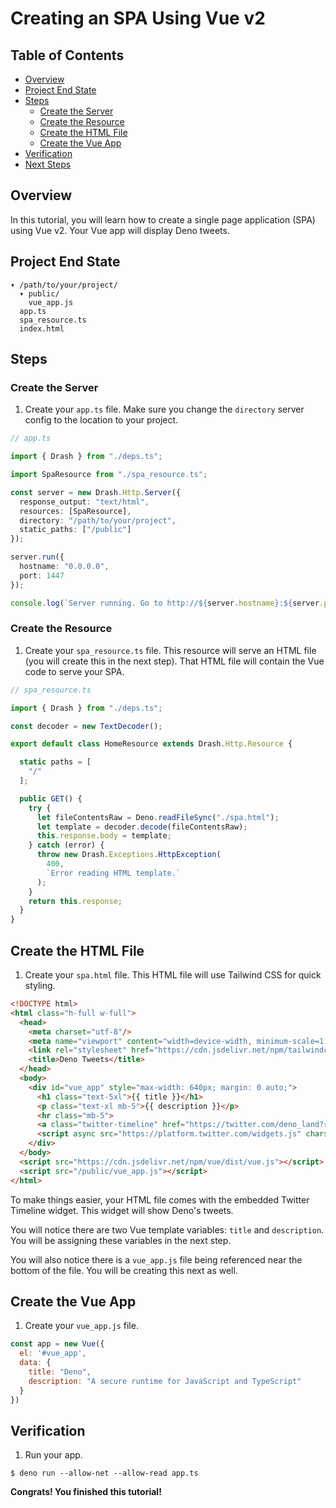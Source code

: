 # Creating an SPA Using Vue v2

## Table of Contents

* [Overview](#overview)
* [Project End State](#project-end-state)
* [Steps](#steps)
  * [Create the Server](#create-the-server)
  * [Create the Resource](#create-the-resource)
  * [Create the HTML File](#create-the-html-file)
  * [Create the Vue App](#create-the-vue-app)
* [Verification](#verification)
* [Next Steps](#next-steps)

## Overview

In this tutorial, you will learn how to create a single page application (SPA) using Vue v2. Your Vue app will display Deno tweets.

## Project End State

```text
▾ /path/to/your/project/
  ▾ public/
    vue_app.js
  app.ts
  spa_resource.ts
  index.html
```

## Steps

### Create the Server

1. Create your `app.ts` file. Make sure you change the `directory` server config to the location to your project.

  ```typescript
  // app.ts

  import { Drash } from "./deps.ts";

  import SpaResource from "./spa_resource.ts";

  const server = new Drash.Http.Server({
    response_output: "text/html",
    resources: [SpaResource],
    directory: "/path/to/your/project",
    static_paths: ["/public"]
  });

  server.run({
    hostname: "0.0.0.0",
    port: 1447
  });

  console.log(`Server running. Go to http://${server.hostname}:${server.port}.`);
  ```

### Create the Resource

1. Create your `spa_resource.ts` file. This resource will serve an HTML file (you will create this in the next step). That HTML file will contain the Vue code to serve your SPA.

  ```typescript
  // spa_resource.ts

  import { Drash } from "./deps.ts";

  const decoder = new TextDecoder();

  export default class HomeResource extends Drash.Http.Resource {

    static paths = [
      "/"
    ];

    public GET() {
      try {
        let fileContentsRaw = Deno.readFileSync("./spa.html");
        let template = decoder.decode(fileContentsRaw);
        this.response.body = template;
      } catch (error) {
        throw new Drash.Exceptions.HttpException(
          400,
          `Error reading HTML template.`
        );
      }
      return this.response;
    }
  }
  ```

## Create the HTML File

1. Create your `spa.html` file. This HTML file will use Tailwind CSS for quick styling.

  ```html
  <!DOCTYPE html>
  <html class="h-full w-full">
    <head>
      <meta charset="utf-8"/>
      <meta name="viewport" content="width=device-width, minimum-scale=1.0, user-scalable=no"/>
      <link rel="stylesheet" href="https://cdn.jsdelivr.net/npm/tailwindcss/dist/tailwind.min.css">
      <title>Deno Tweets</title>
    </head>
    <body>
      <div id="vue_app" style="max-width: 640px; margin: 0 auto;">
        <h1 class="text-5xl">{{ title }}</h1>
        <p class="text-xl mb-5">{{ description }}</p>
        <hr class="mb-5">
        <a class="twitter-timeline" href="https://twitter.com/deno_land?ref_src=twsrc%5Etfw">Tweets by deno_land</a>
        <script async src="https://platform.twitter.com/widgets.js" charset="utf-8"></script>
      </div>
    </body>
    <script src="https://cdn.jsdelivr.net/npm/vue/dist/vue.js"></script>
    <script src="/public/vue_app.js"></script>
  </html>
  ```

  To make things easier, your HTML file comes with the embedded Twitter Timeline widget. This widget will show Deno's tweets.

  You will notice there are two Vue template variables: `title` and `description`. You will be assigning these variables in the next step.

  You will also notice there is a `vue_app.js` file being referenced near the bottom of the file. You will be creating this next as well.

## Create the Vue App

1. Create your `vue_app.js` file.

  ```javascript
  const app = new Vue({
    el: '#vue_app',
    data: {
      title: "Deno",
      description: "A secure runtime for JavaScript and TypeScript"
    }
  })
  ```

## Verification

1. Run your app.

  ```shell
  $ deno run --allow-net --allow-read app.ts
  ```


**Congrats! You finished this tutorial!**